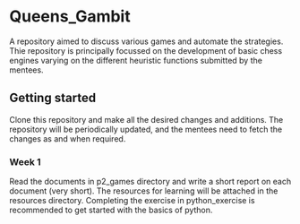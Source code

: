 # Queens_Gambit
A repository aimed to discuss various games and automate the strategies. Thie repository is principally focussed on the development of basic chess engines varying on the different heuristic functions submitted by the mentees. 
## Getting started
Clone this repository and make all the desired changes and additions. The repository will be periodically updated, and the mentees need to fetch the changes as and when required.
### Week 1
Read the documents in p2_games directory and write a short report on each document (very short). The resources for learning will be attached in the resources directory. Completing the exercise in python_exercise is recommended to get started with the basics of python.